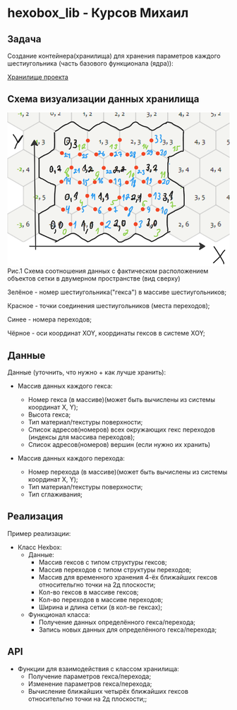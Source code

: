 # hexobox_lib - Курсов Михаил
## Задача
Создание контейнера(хранилища) для хранения параметров каждого шестиугольника (часть базового функционала (ядра)):

[Хранилище проекта](https://github.com/nv3033/HexoWorld)
## Схема визуализации данных хранилища
![Схема необходимых для построения сетки данных ](img1.png)
Рис.1 Схема соотношения данных с фактическом расположением объектов сетки в двумерном пространстве (вид сверху)




Зелёное -  номер шестиугольника("гекса") в массиве шестиугольников;

Красное - точки соединения шестиугольников (места переходов);

Синее - номера переходов;

Чёрное - оси координат XOY, координаты гексов в системе XOY;





## Данные
Данные (уточнить, что нужно + как лучше хранить):
- Массив данных каждого гекса:
	- Номер гекса (в массиве)(может быть вычислены из системы координат X, Y);
	- Высота гекса;
	- Тип материал/текстуры поверхности;
	- Список адресов(номеров) всех окружающих гекс переходов (индексы для массива переходов);
	- Список адресов(номеров) вершин (если нужно их хранить)

- Массив данных каждого перехода:
	- Номер перехода (в массиве)(может быть вычислены из системы координат X, Y);
	- Тип материал/текстуры поверхности;
	- Тип сглаживания;
## Реализация
Пример реализации:
- Класс Hexbox:
	- Данные:
		- Массив гексов с типом структуры гексов;
		- Массив переходов с типом структуры переходов;
   		- Массив для временного хранения 4-ёх ближайших гексов относительгно точки на 2д плоскости;
		- Кол-во гексов в массиве гексов;
		- Кол-во переходов в массиве переходов;
		- Ширина и длина сетки (в кол-ве гексах);
	- Функционал класса:
		- Получение данных определённого гекса/перехода;
		- Запись новых данных для определённого гекса/перехода;


## API
- Функции для взаимодействия с классом хранилища:
  	- Получение параметров гекса/перехода;
  	- Изменение параметров гекса/перехода;
  	- Вычисление ближайших четырёх ближайших гексов относительгно точки на 2д плоскости;;
